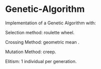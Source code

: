 # Genetic-Algorithm
Implementation of a Genetic Algorithm with:

Selection method: roulette wheel.

Crossing Method: geometric mean .

Mutation Method: creep.

Elitism: 1 individual per generation.
